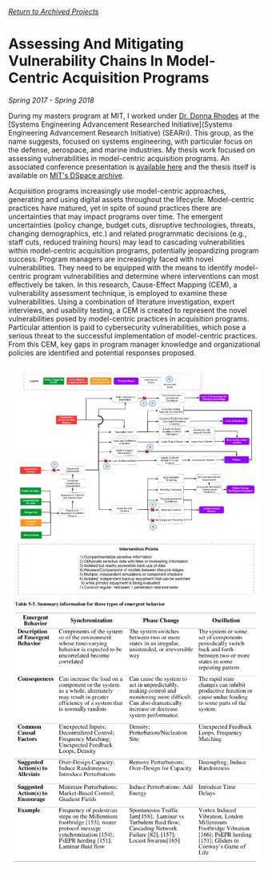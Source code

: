 [*Return to Archived Projects*](https://jackbreid.com/pages/archived_projects.html)

# Assessing And Mitigating Vulnerability Chains In Model-Centric Acquisition Programs

*Spring 2017 - Spring 2018*

During my masters program at MIT, I worked under [Dr. Donna Rhodes](https://systems.mit.edu/team/donna-rhodes/) at the [Systems Engineering Advancement Researched Initiative](Systems Engineering Advancement Research Initiative) (SEARri). This group, as the name suggests, focused on systems engineering, with particular focus on the defense, aerospace, and marine industries. My thesis work focused on assessing vulnerabilities in model-centric acquisition programs. An associated conference presentation is [available here](/docs/assets/archived_projects/cause_effect/NPS_Presentation_2018_05_04.pdf) and the thesis itself is available on [MIT's DSpace archive](https://dspace.mit.edu/handle/1721.1/117789).

Acquisition programs increasingly use model-centric approaches, generating and using digital assets throughout the lifecycle. Model-centric practices have matured, yet in spite of sound practices there are uncertainties that may impact programs over time. The emergent uncertainties (policy change, budget cuts, disruptive technologies, threats, changing demographics, etc.) and related programmatic decisions (e.g., staff cuts, reduced training hours) may lead to cascading vulnerabilities within model-centric acquisition programs, potentially jeopardizing program success. Program managers are increasingly faced with novel vulnerabilities. They need to be equipped with the means to identify model-centric program vulnerabilities and determine where interventions can most effectively be taken. In this research, Cause-Effect Mapping (CEM), a vulnerability assessment technique, is employed to examine these vulnerabilities. Using a combination of literature investigation, expert interviews, and usability testing, a CEM is created to represent the novel vulnerabilities posed by model-centric practices in acquisition programs. Particular attention is paid to cybersecurity vulnerabilities, which pose a serious threat to the successful implementation of model-centric practices. From this CEM, key gaps in program manager knowledge and organizational policies are identified and potential responses proposed.

<img style="float: center;" width=800 src="/docs/assets/archived_projects/cause_effect/cem.png">

<img style="float: center;" width=800 src="/docs/assets/archived_projects/cause_effect/emergent.png">
